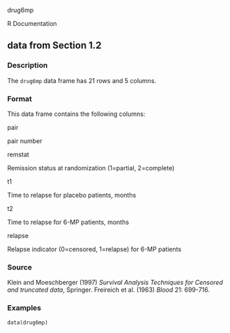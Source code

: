 drug6mp

R Documentation

## data from Section 1.2

### Description

The `drug6mp` data frame has 21 rows and 5 columns.

### Format

This data frame contains the following columns:

pair

pair number

remstat

Remission status at randomization (1=partial, 2=complete)

t1

Time to relapse for placebo patients, months

t2

Time to relapse for 6-MP patients, months

relapse

Relapse indicator (0=censored, 1=relapse) for 6-MP patients

### Source

Klein and Moeschberger (1997) _Survival Analysis Techniques for Censored and
truncated data_, Springer. Freireich et al. (1963) _Blood_ 21: 699-716.

### Examples

    
    data(drug6mp)

